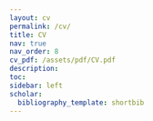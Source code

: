 ```yaml
---
layout: cv
permalink: /cv/
title: CV
nav: true
nav_order: 8
cv_pdf: /assets/pdf/CV.pdf
description:
toc:
sidebar: left
scholar:
  bibliography_template: shortbib
--- 
```

